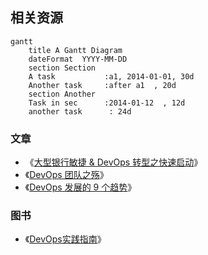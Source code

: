 ## 相关资源

```mermaid
gantt
	title A Gantt Diagram
	dateFormat  YYYY-MM-DD
	section Section
	A task           :a1, 2014-01-01, 30d
	Another task     :after a1  , 20d
	section Another
	Task in sec      :2014-01-12  , 12d
	another task      : 24d

```

### 文章

 - 《[大型银行敏捷 & DevOps 转型之快速启动](https://insights.thoughtworks.cn/quick-start-agile-devops-transformation/)》
 - 《[DevOps 团队之殇](http://insights.thoughtworkers.org/what-does-the-devops-team-has-delivered/)》
 - 《[DevOps 发展的 9 个趋势](http://insights.thoughtworkers.org/nine-trends-of-devops/)》

### 图书

 - 《[DevOps实践指南](https://book.douban.com/subject/30186150/)》
